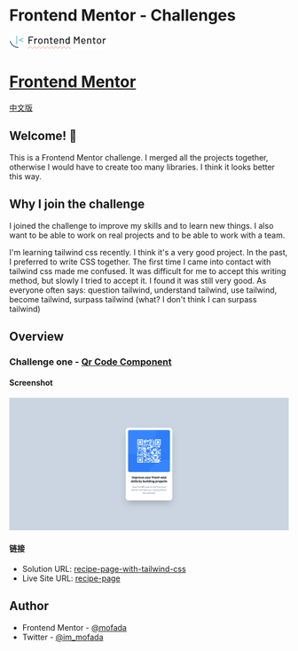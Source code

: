 # Frontend Mentor - Challenges

![Frontend Mentor](./resource/frontend-mentor.png)  
# [Frontend Mentor](https://www.frontendmentor.io/)
[中文版](README-zh.md)



## Welcome! 👋

This is a Frontend Mentor challenge. I merged all the projects together, otherwise I would have to
create too many libraries. I think it looks better this way.

## Why I join the challenge

I joined the challenge to improve my skills and to learn new things. I also want to be able to work
on real projects and to be able to work with a team.

I'm learning tailwind css recently. I think it's a very good project. In the past, I preferred to
write CSS together. The first time I came into contact with tailwind css made me confused. It was
difficult for me to accept this writing method, but slowly I tried to accept it. I found it was
still very good. As everyone often says: question tailwind, understand tailwind, use tailwind,
become tailwind, surpass tailwind (what? I don't think I can surpass tailwind)

## Overview

### Challenge one - [Qr Code Component](challenges/qr-code-component)

#### Screenshot

![screenshot](challenges/qr-code-component/screenshot/screenshot.png)

#### 链接

- Solution URL: [recipe-page-with-tailwind-css](https://www.frontendmentor.io/solutions/tailwindcss-G5mnzkJKWK)
- Live Site URL: [recipe-page](https://mofada.github.io/recipe-page/)

## Author

- Frontend Mentor - [@mofada](https://www.frontendmentor.io/profile/mofada)
- Twitter - [@im_mofada](https://x.com/im_mofada)
